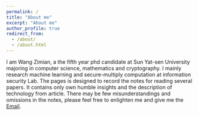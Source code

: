 ```yaml
---
permalink: /
title: "About me"
excerpt: "About me"
author_profile: true
redirect_from:
  - /about/
  - /about.html
---
```


I am Wang Zimian, a the fifth year phd candidate at Sun Yat-sen University majoring in computer science,  mathematics and cryptography. I mainly research machine learning and secure-multiply computation at information security Lab.
The pages is designed to record the notes for reading several papers. It contains only own humble insights and the description of technology from article. There may be few misunderstandings and omissions in the notes, please feel free to enlighten me and give me the [Email](liushumiao@gmail.com).